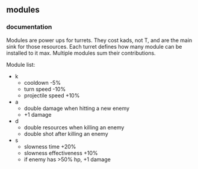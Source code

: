 ## modules

### documentation
Modules are power ups for turrets. They cost kads, not T, and are the main sink for those resources. Each turret defines how many module can be installed to it max. Multiple modules sum their contributions.

Module list:
- k
	- cooldown -5%
	- turn speed -10%
	- projectile speed +10%
- a
	- double damage when hitting a new enemy
	- +1 damage
- d
	- double resources when killing an enemy
	- double shot after killing an enemy
- s
	- slowness time +20%
	- slowness effectiveness +10%
	- if enemy has >50% hp, +1 damage

